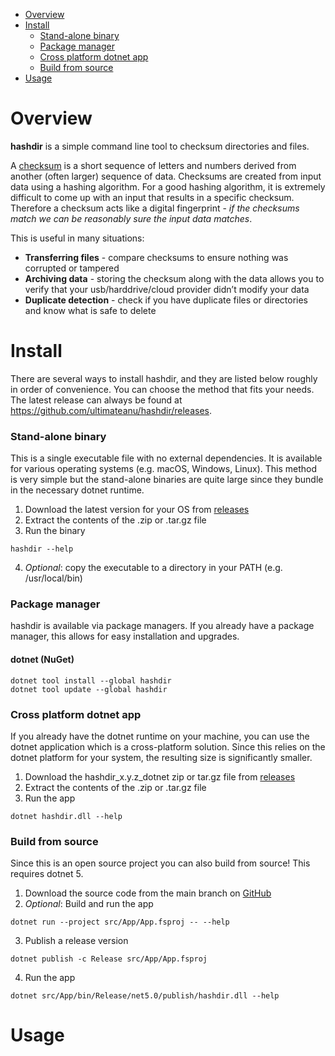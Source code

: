 - [Overview](#overview)
- [Install](#install)
    * [Stand-alone binary](#stand-alone-binary)
    * [Package manager](#package-manager)
    * [Cross platform dotnet app](#cross-platform-dotnet-app)
    * [Build from source](#build-from-source)
- [Usage](#usage)


# Overview
**hashdir** is a simple command line tool to checksum directories and files.

A [checksum](https://en.wikipedia.org/wiki/Checksum) is a short sequence of letters and numbers derived from another (often larger) sequence of data. Checksums are created from input data using a hashing algorithm. For a good hashing algorithm, it is extremely difficult to come up with an input that results in a specific checksum. Therefore a checksum acts like a digital fingerprint - _if the checksums match we can be reasonably sure the input data matches_.

This is useful in many situations:
- **Transferring files** - compare checksums to ensure nothing was corrupted or tampered
- **Archiving data** - storing the checksum along with the data allows you to verify that your usb/harddrive/cloud provider didn’t modify your data
- **Duplicate detection** - check if you have duplicate files or directories and know what is safe to delete


# Install
There are several ways to install hashdir, and they are listed below roughly in order of convenience. You can choose the method that fits your needs. The latest release can always be found at <https://github.com/ultimateanu/hashdir/releases>.

### Stand-alone binary
This is a single executable file with no external dependencies. It is available for various operating systems (e.g. macOS, Windows, Linux). This method is very simple but the stand-alone binaries are quite large since they bundle in the necessary dotnet runtime.
1. Download the latest version for your OS from [releases](https://github.com/ultimateanu/hashdir/releases)
2. Extract the contents of the .zip or .tar.gz file
3. Run the binary
```
hashdir --help
```
4. _Optional_: copy the executable to a directory in your PATH (e.g. /usr/local/bin)

### Package manager
hashdir is available via package managers. If you already have a package manager, this allows for easy installation and upgrades.
#### dotnet (NuGet)
```
dotnet tool install --global hashdir
dotnet tool update --global hashdir
```

### Cross platform dotnet app
If you already have the dotnet runtime on your machine, you can use the dotnet application which is a cross-platform solution. Since this relies on the dotnet platform for your system, the resulting size is significantly smaller.
1. Download the hashdir_x.y.z_dotnet zip or tar.gz file from [releases](https://github.com/ultimateanu/hashdir/releases)
2. Extract the contents of the .zip or .tar.gz file
3. Run the app  
```
dotnet hashdir.dll --help
```

### Build from source
Since this is an open source project you can also build from source! This requires dotnet 5.
1. Download the source code from the main branch on [GitHub](https://github.com/ultimateanu/hashdir/tree/main)
2. _Optional_: Build and run the app
```
dotnet run --project src/App/App.fsproj -- --help    
```
3. Publish a release version
```
dotnet publish -c Release src/App/App.fsproj 
```
4. Run the app
```
dotnet src/App/bin/Release/net5.0/publish/hashdir.dll --help
```


# Usage
